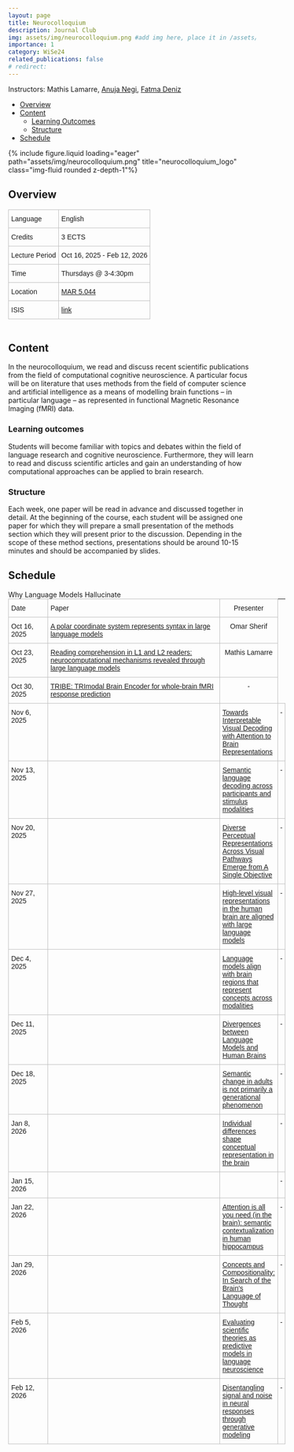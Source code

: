```yaml
---
layout: page
title: Neurocolloquium
description: Journal Club
img: assets/img/neurocolloquium.png #add img here, place it in /assets/img/
importance: 1
category: WiSe24
related_publications: false
# redirect:
---
```


Instructors: Mathis Lamarre, [Anuja Negi](https://anujanegi.me/), [Fatma Deniz](https://www.fatmanet.com/)

- [Overview](#overview)
- [Content](#content)
  - [Learning Outcomes](#learning-outcomes)
  - [Structure](#structure)
- [Schedule](#schedule)

<div class="row">
    <div class="col-sm mt-3 mt-md-0">
        {% include figure.liquid loading="eager" path="assets/img/neurocolloquium.png" title="neurocolloquium_logo" class="img-fluid rounded z-depth-1"%}
    </div>
</div>

## Overview

<style type="text/css">
.tg  {border-collapse:collapse;border-spacing:0;margin:0px auto;}
.tg td{border-color:black;border-style:solid;border-width:1px;font-family:Arial, sans-serif;font-size:14px;
  overflow:hidden;padding:10px 5px;word-break:normal;}
.tg th{border-color:black;border-style:solid;border-width:1px;font-family:Arial, sans-serif;font-size:14px;
  font-weight:normal;overflow:hidden;padding:10px 5px;word-break:normal;}
.tg .tg-wo29{border-color:#c0c0c0;text-align:left;vertical-align:top}
</style>
<table class="tg" style="undefined;table-layout: fixed; width: 750px">
<!-- <colgroup>
<col style="width: 204px">
<col style="width: 675px">
</colgroup> -->
<tbody>
  <tr>
    <td class="tg-wo29"><span style="font-weight:400;font-style:normal;text-decoration:none;background-color:transparent">Language</span></td>
    <td class="tg-wo29">English</td>
  </tr>
  <tr>
    <td class="tg-wo29">Credits</td>
    <td class="tg-wo29">3 ECTS</td>
  </tr>
  <tr>
    <td class="tg-wo29">Lecture Period</td>
    <td class="tg-wo29">Oct 16, 2025 - Feb 12, 2026</td>
  </tr>
  <tr>
    <td class="tg-wo29">Time</td>
    <td class="tg-wo29">Thursdays @ 3-4:30pm</td>
  </tr>
  <tr>
    <td class="tg-wo29">Location</td>
    <td class="tg-wo29"><a href="https://maps.app.goo.gl/MhXJw12oPjEhnDbt6" target="_blank" rel="noopener noreferrer">MAR 5.044</a></td>
  </tr>
  <tr>
    <td class="tg-wo29">ISIS</td>
    <td class="tg-wo29"><a href="https://isis.tu-berlin.de/course/view.php?id=45168" target="_blank" rel="noopener noreferrer">link</a></td>
  </tr>
</tbody>
</table>
<br>

## Content

In the neurocolloquium, we read and discuss recent scientific publications from the field of computational cognitive neuroscience.
A particular focus will be on literature that uses methods from the field of computer science and artificial intelligence as a means of modelling brain functions – in particular language – as represented in functional Magnetic Resonance Imaging (fMRI) data.

### Learning outcomes

Students will become familiar with topics and debates within the field of language research and cognitive neuroscience.
Furthermore, they will learn to read and discuss scientific articles and gain an understanding of how computational approaches can be applied to brain research.

### Structure

Each week, one paper will be read in advance and discussed together in detail.
At the beginning of the course, each student will be assigned one paper for which they will prepare a small presentation of the methods section which they will present prior to the discussion.
Depending in the scope of these method sections, presentations should be around 10-15 minutes and should be accompanied by slides.

## Schedule

<style type="text/css">
.tg  {border-collapse:collapse;border-spacing:0;margin:0px auto;}
.tg td{border-color:black;border-style:solid;border-width:1px;font-family:Arial, sans-serif;font-size:14px;
  overflow:hidden;padding:10px 5px;word-break:normal;}
.tg th{border-color:black;border-style:solid;border-width:1px;font-family:Arial, sans-serif;font-size:14px;
  font-weight:normal;overflow:hidden;padding:10px 5px;word-break:normal;}
.tg .tg-wo29{border-color:#c0c0c0;text-align:left;vertical-align:top}
.tg .tg-fzdr{border-color:#c0c0c0;text-align:center;vertical-align:top}
</style>
<table class="tg" style="undefined;table-layout: fixed; width: 750px">
<colgroup>
<col style="width: 80px">
<col style="width: 350px">
<col style="width: 100px">
</colgroup>
<tbody>
  <tr>
    <td class="tg-wo29">Date</td>
    <td class="tg-wo29">Paper</td>
    <td class="tg-fzdr">Presenter</td>
  </tr>
  <tr>
    <td class="tg-wo29">Oct 16, 2025</td>
    <td class="tg-wo29"><a href="https://arxiv.org/abs/2412.05571" target="_blank" rel="noopener noreferrer">A polar coordinate system represents syntax in large language models
</a></td>
    <td class="tg-fzdr">Omar Sherif</td>
  </tr>
  <tr>
    <td class="tg-wo29">Oct 23, 2025</td>
    <td class="tg-wo29"><a href="https://www.nature.com/articles/s41539-025-00337-y" target="_blank" rel="noopener noreferrer">Reading comprehension in L1 and L2 readers: neurocomputational mechanisms revealed through large language models
</a></td>
    <td class="tg-fzdr">Mathis Lamarre</td>
  </tr>
  <tr>
    <td class="tg-wo29">Oct 30, 2025</td>
    <td class="tg-wo29"><a href="https://arxiv.org/abs/2507.22229" target="_blank" rel="noopener noreferrer">TRIBE: TRImodal Brain Encoder
for whole-brain fMRI response prediction
</a></td>
    <td class="tg-fzdr">-</td>
  </tr>
  <tr>
    <td class="tg-wo29">Nov 6, 2025</td>
    <td class="tg-wo29"><td class="tg-wo29"><a href="https://arxiv.org/abs/2509.23566" target="_blank" rel="noopener noreferrer">Towards Interpretable Visual Decoding with Attention to Brain Representations
</a></td>
    <td class="tg-fzdr">-</td>
  </tr>
  <tr>
    <td class="tg-wo29">Nov 13, 2025</td>
    <td class="tg-wo29"><td class="tg-wo29"><a href="https://www.sciencedirect.com/science/article/pii/S0960982225000545?ref=pdf_download&fr=RR-2&rr=990087957ba9e508" target="_blank" rel="noopener noreferrer">Semantic language decoding across participants
and stimulus modalities
</a></td>
    <td class="tg-fzdr">-</td>
  </tr>
  <tr>
    <td class="tg-wo29">Nov 20, 2025</td>
    <td class="tg-wo29"><td class="tg-wo29"><a href="https://www.biorxiv.org/content/10.1101/2025.07.22.664908v3" target="_blank" rel="noopener noreferrer">Diverse Perceptual Representations Across Visual Pathways Emerge from A Single Objective
</a></td>
    <td class="tg-fzdr">-</td>
  </tr>
  <tr>
    <td class="tg-wo29">Nov 27, 2025</td>
    <td class="tg-wo29"><td class="tg-wo29"><a href="https://www.nature.com/articles/s42256-025-01072-0" target="_blank" rel="noopener noreferrer">High-level visual representations in the human brain are aligned with large language models
</a></td>
    <td class="tg-fzdr">-</td>
  </tr>
  <tr>
    <td class="tg-wo29">Dec 4, 2025</td>
    <td class="tg-wo29"><td class="tg-wo29"><a href="https://arxiv.org/pdf/2508.11536" target="_blank" rel="noopener noreferrer">Language models align with brain regions that represent concepts across modalities
</a></td>
    <td class="tg-fzdr">-</td>
  </tr>
  <tr>
    <td class="tg-wo29">Dec 11, 2025</td>
    <td class="tg-wo29"><td class="tg-wo29"><a href="https://arxiv.org/abs/2311.09308" target="_blank" rel="noopener noreferrer">Divergences between Language Models and Human Brains
</a></td>
    <td class="tg-fzdr">-</td>
    
  </tr>
  <tr>
    <td class="tg-wo29">Dec 18, 2025</td>
    <td class="tg-wo29"><td class="tg-wo29"><a href="https://www.pnas.org/doi/10.1073/pnas.2426815122" target="_blank" rel="noopener noreferrer">Semantic change in adults is not primarily a generational phenomenon
</a></td>
    <td class="tg-fzdr">-</td>
  </tr>
  <tr>
    <td class="tg-wo29">Jan 8, 2026</td>
    <td class="tg-wo29"><td class="tg-wo29"><a href="https://www.biorxiv.org/content/10.1101/2025.08.22.671848v1.full.pdf" target="_blank" rel="noopener noreferrer">Individual differences shape conceptual representation in the brain 
</a></td>
    <td class="tg-fzdr">-</td>
  </tr>
  <tr>
    <td class="tg-wo29">Jan 15, 2026</td>
    <td class="tg-wo29"><td class="tg-wo29"><a href="https://arxiv.org/pdf/2509.04664" target="_blank" rel="noopener noreferrer">
</a></td>Why Language Models Hallucinate
    <td class="tg-fzdr">-</td>
  </tr>
  <tr>
    <td class="tg-wo29">Jan 22, 2026</td>
    <td class="tg-wo29"><td class="tg-wo29"><a href="https://www.biorxiv.org/content/10.1101/2025.06.23.661103v2.full" target="_blank" rel="noopener noreferrer">Attention is all you need (in the brain): semantic contextualization in human hippocampus
</a></td>
    <td class="tg-fzdr">-</td>
  </tr>
  <tr>
    <td class="tg-wo29">Jan 29, 2026</td>
    <td class="tg-wo29"><td class="tg-wo29"><a href="https://www.annualreviews.org/content/journals/10.1146/annurev-psych-122216-011829" target="_blank" rel="noopener noreferrer">Concepts and Compositionality: In Search of the Brain's Language of Thought
</a></td>
    <td class="tg-fzdr">-</td>
  </tr>
  <tr>
    <td class="tg-wo29">Feb 5, 2026</td>
    <td class="tg-wo29"><td class="tg-wo29"><a href="https://www.biorxiv.org/content/10.1101/2025.08.12.669958v1.full" target="_blank" rel="noopener noreferrer">Evaluating scientific theories as predictive models in language neuroscience
</a></td>
    <td class="tg-fzdr">-</td>
  </tr>
  <tr>
    <td class="tg-wo29">Feb 12, 2026</td>
    <td class="tg-wo29"><td class="tg-wo29"><a href="https://pubmed.ncbi.nlm.nih.gov/38712051/" target="_blank" rel="noopener noreferrer">Disentangling signal and noise in neural responses through generative modeling
</a></td>
    <td class="tg-fzdr">-</td>
  </tr>
  
</tbody>
</table>
<br>
